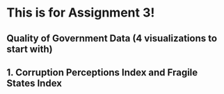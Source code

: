 # This is for Assignment 3!
## Quality of Government Data (4 visualizations to start with)

## 1. Corruption Perceptions Index and Fragile States Index
